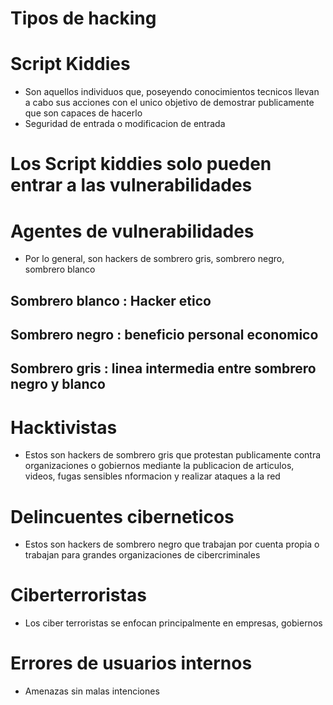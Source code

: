 # Tipos de hacking

# Script Kiddies
* Son aquellos individuos que, poseyendo conocimientos tecnicos llevan a cabo sus acciones con el unico objetivo de demostrar publicamente que son capaces de hacerlo
* Seguridad de entrada o modificacion de entrada

# Los Script kiddies solo pueden entrar a las vulnerabilidades

# Agentes de vulnerabilidades
* Por lo general, son hackers de sombrero gris, sombrero negro, sombrero blanco

## Sombrero blanco : Hacker etico

## Sombrero negro : beneficio personal economico

## Sombrero gris : linea intermedia entre sombrero negro y blanco 

# Hacktivistas
* Estos son hackers de sombrero gris que protestan publicamente contra organizaciones o gobiernos mediante la publicacion de articulos, videos, fugas sensibles nformacion y realizar ataques a la red 

# Delincuentes ciberneticos
* Estos son hackers de sombrero negro que trabajan por cuenta propia o trabajan para grandes organizaciones de cibercriminales 


# Ciberterroristas
* Los ciber terroristas se enfocan principalmente en empresas, gobiernos

# Errores de usuarios internos
* Amenazas sin malas intenciones



